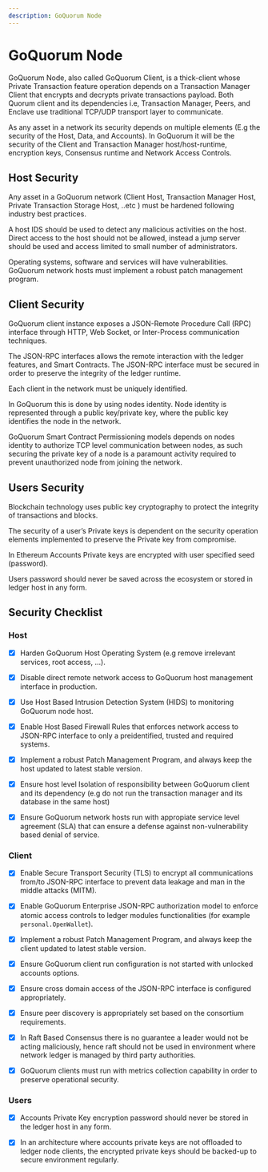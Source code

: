 ```yaml
---
description: GoQuorum Node
---
```


# GoQuorum Node

GoQuorum Node, also called GoQuorum Client, is a thick-client whose Private Transaction feature operation depends on a Transaction Manager Client that encrypts and decrypts
private transactions payload.
Both Quorum client and its dependencies i.e, Transaction Manager, Peers, and Enclave use traditional TCP/UDP transport layer to communicate.

As any asset in a network its security depends on multiple elements  (E.g the security of the Host, Data, and Accounts). In GoQuorum it will be the security of
the Client and Transaction Manager host/host-runtime, encryption keys, Consensus runtime and Network Access Controls.

## Host Security

Any asset in a GoQuorum network (Client Host, Transaction Manager Host, Private Transaction Storage Host, ..etc ) must be hardened following industry best practices.

A host IDS should be used to detect any malicious activities on the host. Direct access to the host should not be allowed, instead a jump server should be used and access limited to small number of administrators.

Operating systems, software and services will have vulnerabilities. GoQuorum network hosts must implement a robust patch management program.

## Client Security

GoQuorum client instance exposes a JSON-Remote Procedure Call (RPC) interface through HTTP, Web Socket, or Inter-Process communication techniques.

The JSON-RPC interfaces allows the remote interaction with the ledger features, and Smart Contracts. The JSON-RPC interface must be secured in order to preserve the integrity of the ledger runtime.

Each client in the network must be uniquely identified.

In GoQuorum this is done by using nodes identity. Node identity is represented through a public key/private key, where
the public key identifies the node in the network.

GoQuorum Smart Contract Permissioning models depends on nodes identity to authorize TCP level communication between nodes, as such securing the private key of a node is a paramount activity required to prevent unauthorized node from joining the network.

## Users Security

Blockchain technology uses public key cryptography to protect the integrity of transactions and blocks.

The security of a user’s Private keys is dependent on the security operation elements implemented to
preserve the Private key from compromise.

In Ethereum Accounts Private keys are encrypted with user specified seed (password).

Users password should never be saved across the ecosystem or stored in ledger host in any form.

## Security Checklist

### Host

- [x] Harden GoQuorum Host Operating System (e.g remove irrelevant services, root access, …).

- [x] Disable direct remote network access to GoQuorum host management interface in production.

- [x] Use Host Based Intrusion Detection System (HIDS) to monitoring GoQuorum node host.

- [x] Enable Host Based Firewall Rules that enforces network access to JSON-RPC interface to only a preidentified, trusted and required systems.

- [x] Implement a robust Patch Management Program, and always keep the host updated to latest stable version.

- [x] Ensure host level Isolation of responsibility between GoQuorum client and its dependency (e.g do not run the transaction manager and its database in the same host)

- [x] Ensure GoQuorum network hosts run with appropiate service level agreement (SLA) that can ensure a defense against non-vulnerability based denial of service.

### Client

- [x] Enable Secure Transport Security (TLS) to encrypt all communications from/to JSON-RPC interface to prevent data leakage and man in the middle attacks (MITM).

- [x] Enable GoQuorum Enterprise JSON-RPC authorization model to enforce atomic access controls to ledger modules functionalities (for example `personal.OpenWallet`).

- [x] Implement a robust Patch Management Program, and always keep the client updated to latest stable version.

- [x] Ensure GoQuorum client run configuration is not started with unlocked accounts options.

- [x] Ensure cross domain access of the JSON-RPC interface is configured appropriately.

- [x] Ensure peer discovery is appropriately set based on the consortium requirements.

- [x] In Raft Based Consensus there is no guarantee a leader would not be acting maliciously, hence raft should not be used in environment where network ledger is managed by third party authorities.

- [x] GoQuorum clients must run with metrics collection capability in order to preserve operational security.

### Users

- [x] Accounts Private Key encryption password should never be stored in the ledger host in any form.

- [x] In an architecture where accounts private keys are not offloaded to ledger node clients, the encrypted private keys should be backed-up to secure environment regularly.
